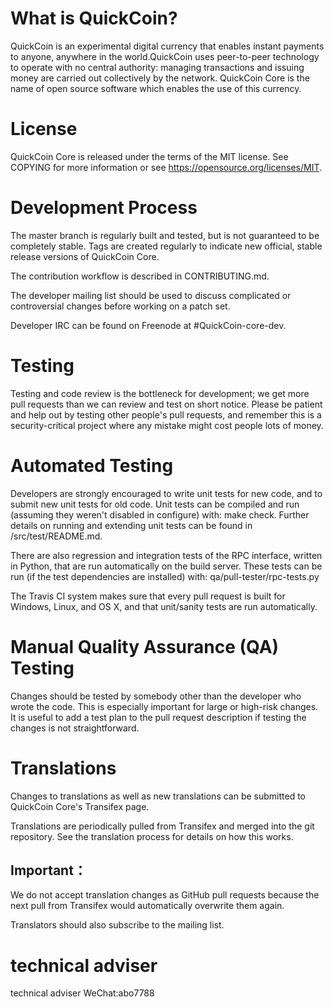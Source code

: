 
# What is QuickCoin?

QuickCoin is an experimental digital currency that enables instant payments to anyone, anywhere in the world.QuickCoin uses peer-to-peer technology to operate with no central authority: managing transactions and issuing money are carried out collectively by the network. QuickCoin Core is the name of open source software which enables the use of this currency.




# License

QuickCoin Core is released under the terms of the MIT license. See COPYING for more information or see https://opensource.org/licenses/MIT.




# Development Process

The master branch is regularly built and tested, but is not guaranteed to be completely stable. Tags are created regularly to indicate new official, stable release versions of QuickCoin Core.

The contribution workflow is described in CONTRIBUTING.md.

The developer mailing list should be used to discuss complicated or controversial changes before working on a patch set.

Developer IRC can be found on Freenode at #QuickCoin-core-dev.





# Testing

Testing and code review is the bottleneck for development; we get more pull requests than we can review and test on short notice. Please be patient and help out by testing other people's pull requests, and remember this is a security-critical project where any mistake might cost people lots of money.




# Automated Testing

Developers are strongly encouraged to write unit tests for new code, and to submit new unit tests for old code. Unit tests can be compiled and run (assuming they weren't disabled in configure) with: make check. Further details on running and extending unit tests can be found in /src/test/README.md.

There are also regression and integration tests of the RPC interface, written in Python, that are run automatically on the build server. These tests can be run (if the test dependencies are installed) with: qa/pull-tester/rpc-tests.py

The Travis CI system makes sure that every pull request is built for Windows, Linux, and OS X, and that unit/sanity tests are run automatically.




# Manual Quality Assurance (QA) Testing

Changes should be tested by somebody other than the developer who wrote the code. This is especially important for large or high-risk changes. It is useful to add a test plan to the pull request description if testing the changes is not straightforward.




# Translations

Changes to translations as well as new translations can be submitted to QuickCoin Core's Transifex page.

Translations are periodically pulled from Transifex and merged into the git repository. See the translation process for details on how this works.




## Important：
We do not accept translation changes as GitHub pull requests because the next pull from Transifex would automatically overwrite them again.

Translators should also subscribe to the mailing list.


# technical adviser
 
technical adviser  WeChat:abo7788

